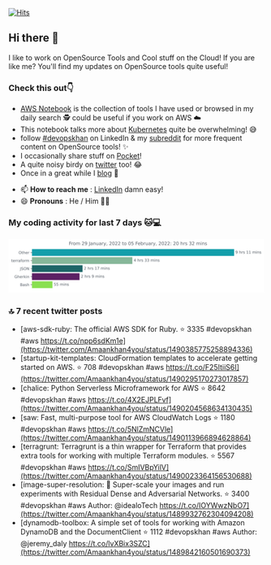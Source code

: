 [![Hits](https://hits.seeyoufarm.com/api/count/incr/badge.svg?url=https%3A%2F%2Fgithub.com%2Fakhan4u%2Fhit-counter&count_bg=%2379C83D&title_bg=%23555555&icon=&icon_color=%23E7E7E7&title=visits&edge_flat=false)](https://hits.seeyoufarm.com)

## Hi there 👋

I like to work on OpenSource Tools and Cool stuff on the Cloud! If you are like me? You'll find my updates on OpenSource tools quite useful!

### Check this out👇

* [AWS Notebook](https://histre.com/public/notebooks/dnllyanu/aws/) is the collection of tools I have used or browsed in my daily search 🕵️ could be useful if you work on AWS ☁️
* This notebook talks more about [Kubernetes](https://histre.com/public/notebooks/6uxdvo3y/kubernetes/) quite be overwhelming! 😅
* follow [#devopskhan](https://www.linkedin.com/feed/hashtag/devopskhan/) on LinkedIn & my [subreddit](https://www.reddit.com/r/devopskhan/) for more frequent content on OpenSource tools! ✨
* I occasionally share stuff on [Pocket](https://getpocket.com/@ej6g8d1dp2829A16a9Tf5d4T6bAMp3d8791rejDe86yem3bm4e14ex4fT4dluk29)!
* A quite noisy birdy on [twitter](https://twitter.com/Amaankhan4you) too! 😂
* Once in a great while I [blog](https://linuxparrot.com/) 😬


- 📫 **How to reach me** : [LinkedIn](https://www.linkedin.com/in/amaan-khan-linux-ninja) damn easy!
- 😄 **Pronouns** : He / Him 🤷‍♂️

### My coding activity for last 7 days 🐱💻

<img src="https://github.com/akhan4u/akhan4u/blob/main/images/stat.svg" alt="Amaan's Wakatime Activity!"/>

### 🔝 7 recent twitter posts
<!-- DEVDOJO:START -->
- [aws-sdk-ruby: The official AWS SDK for Ruby.
⭐️ 3335
#devopskhan #aws
https://t.co/npp6sdKm1e](https://twitter.com/Amaankhan4you/status/1490385775258894336)
- [startup-kit-templates: CloudFormation templates to accelerate getting started on AWS.
⭐️ 708
#devopskhan #aws
https://t.co/F25ItiiS6I](https://twitter.com/Amaankhan4you/status/1490295170273017857)
- [chalice: Python Serverless Microframework for AWS
⭐️ 8642
#devopskhan #aws
https://t.co/4X2EJPLFvf](https://twitter.com/Amaankhan4you/status/1490204568634130435)
- [saw: Fast, multi-purpose tool for AWS CloudWatch Logs
⭐️ 1180
#devopskhan #aws
https://t.co/5NlZmNCVle](https://twitter.com/Amaankhan4you/status/1490113966894628864)
- [terragrunt: Terragrunt is a thin wrapper for Terraform that provides extra tools for working with multiple Terraform modules.
⭐️ 5567
#devopskhan #aws
https://t.co/SmIVBpYilV](https://twitter.com/Amaankhan4you/status/1490023364156530688)
- [image-super-resolution: 🔎 Super-scale your images and run experiments with Residual Dense and Adversarial Networks.
⭐️ 3400
#devopskhan #aws
Author: @idealoTech
https://t.co/IOYWwzNbO7](https://twitter.com/Amaankhan4you/status/1489932762304094208)
- [dynamodb-toolbox: A simple set of tools for working with Amazon DynamoDB and the DocumentClient
⭐️ 1112
#devopskhan #aws
Author: @jeremy_daly
https://t.co/lvXBix3SZC](https://twitter.com/Amaankhan4you/status/1489842160501690373)
<!-- DEVDOJO:END -->

<!-- ![Amaan's GitHub stats](https://github-readme-stats.vercel.app/api?username=akhan4u&count_private=true&show_icons=true&hide=contribs) -->
